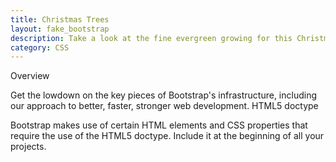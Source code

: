 ```yaml
---
title: Christmas Trees
layout: fake_bootstrap
description: Take a look at the fine evergreen growing for this Christmas season
category: CSS
---
```

Overview

Get the lowdown on the key pieces of Bootstrap's infrastructure, including our approach to better, faster, stronger web development.
HTML5 doctype

Bootstrap makes use of certain HTML elements and CSS properties that require the use of the HTML5 doctype. Include it at the beginning of all your projects.
